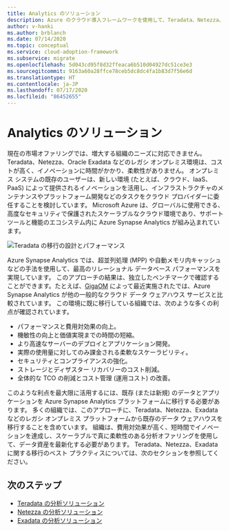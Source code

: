 ```yaml
---
title: Analytics のソリューション
description: Azure のクラウド導入フレームワークを使用して、Teradata、Netezza、Exadata を使用した分析ソリューションについて学習します。
author: v-hanki
ms.author: brblanch
ms.date: 07/14/2020
ms.topic: conceptual
ms.service: cloud-adoption-framework
ms.subservice: migrate
ms.openlocfilehash: 5d043cd95f8d32ffeaca6b510d04927dc51ce3e3
ms.sourcegitcommit: 9163a60a28ffce78ceb5dc8dc4fa1b83d7f56e6d
ms.translationtype: HT
ms.contentlocale: ja-JP
ms.lasthandoff: 07/17/2020
ms.locfileid: "86452655"
---
```

<!-- cSpell:ignore Netezza Teradata Exadata Giga GigaOM MPP -->

# <a name="analytics-solutions"></a>Analytics のソリューション

現在の市場オファリングでは、増大する組織のニーズに対応できません。 Teradata、Netezza、Oracle Exadata などのレガシ オンプレミス環境は、コストが高く、イノベーションに時間がかかり、柔軟性がありません。 オンプレミス システムの既存のユーザーは、新しい環境 (たとえば、クラウド、IaaS、PaaS) によって提供されるイノベーションを活用し、インフラストラクチャのメンテナンスやプラットフォーム開発などのタスクをクラウド プロバイダーに委任することを検討しています。 Microsoft Azure は、グローバルに使用できる、高度なセキュリティで保護されたスケーラブルなクラウド環境であり、サポート ツールと機能のエコシステム内に Azure Synapse Analytics が組み込まれています。

![Teradata の移行の設計とパフォーマンス](../../../_images/analytics/analytics-solutions-overview.png)

Azure Synapse Analytics では、超並列処理 (MPP) や自動メモリ内キャッシュなどの手法を使用して、最高のリレーショナル データベース パフォーマンスを実現しています。 このアプローチの結果は、独立したベンチマークで確認することができます。たとえば、[GigaOM](https://gigaom.com) によって最近実施されたでは、Azure Synapse Analytics が他の一般的なクラウド データ ウェアハウス サービスと比較されています。 この環境に既に移行している組織では、次のような多くの利点が確認されています。

- パフォーマンスと費用対効果の向上。
- 機敏性の向上と価値実現までの時間の短縮。
- より高速なサーバーのデプロイとアプリケーション開発。
- 実際の使用量に対してのみ課金される柔軟なスケーラビリティ。
- セキュリティとコンプライアンスの強化。
- ストレージとディザスター リカバリーのコスト削減。
- 全体的な TCO の削減とコスト管理 (運用コスト) の改善。

このような利点を最大限に活用するには、既存 (または新規) のデータとアプリケーションを Azure Synapse Analytics プラットフォームに移行する必要があります。 多くの組織では、このアプローチに、Teradata、Netezza、Exadata などのレガシ オンプレミス プラットフォームから既存のデータ ウェアハウスを移行することを含めています。 組織は、費用対効果が高く、短時間でイノベーションを達成し、スケーラブルで真に柔軟性のある分析オファリングを使用して、データ資産を最新化する必要があります。 Teradata、Netezza、Exadata に関する移行のベスト プラクティスについては、次のセクションを参照してください。

## <a name="next-steps"></a>次のステップ

- [Teradata の分析ソリューション](./analytics-solutions-teradata.md)
- [Netezza の分析ソリューション](./analytics-solutions-netezza.md)
- [Exadata の分析ソリューション](./analytics-solutions-exadata.md)
